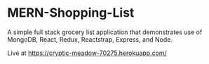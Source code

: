# MERN-Shopping-List
A simple full stack grocery list application that demonstrates use of MongoDB, React, Redux, Reactstrap, Express, and Node.

Live at https://cryptic-meadow-70275.herokuapp.com/
